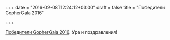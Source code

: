 +++
date = "2016-02-08T12:24:12+03:00"
draft = false
title = "Победители GopherGala 2016"

+++

<p><a href="http://gophergala.com/blog/gopher/gala/2016/02/05/winners-2016/">Победители GopherGala 2016</a>. Ура и поздравления!</p>

